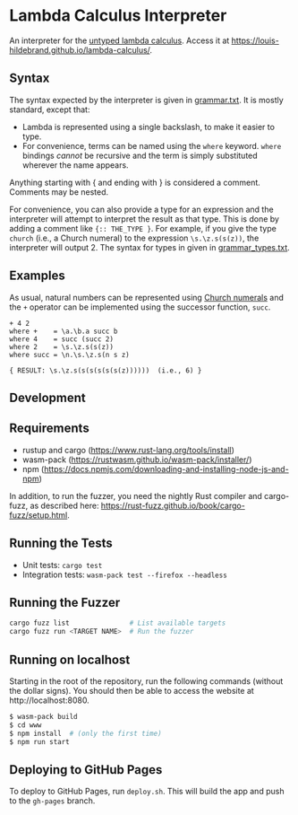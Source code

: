 # Lambda Calculus Interpreter

An interpreter for the [untyped lambda calculus](https://en.wikipedia.org/wiki/Lambda_calculus).
Access it at https://louis-hildebrand.github.io/lambda-calculus/.

## Syntax

The syntax expected by the interpreter is given in [grammar.txt](./grammar.txt).
It is mostly standard, except that:
- Lambda is represented using a single backslash, to make it easier to type.
- For convenience, terms can be named using the `where` keyword. `where` bindings *cannot* be recursive and the term is simply substituted wherever the name appears.

Anything starting with { and ending with } is considered a comment. Comments may be nested.

For convenience, you can also provide a type for an expression and the interpreter will attempt to interpret the result as that type.
This is done by adding a comment like `{:: THE_TYPE }`.
For example, if you give the type `church` (i.e., a Church numeral) to the expression `\s.\z.s(s(z))`, the interpreter will output 2.
The syntax for types in given in [grammar_types.txt](./grammar_types.txt).

## Examples

As usual, natural numbers can be represented using [Church numerals](https://en.wikipedia.org/wiki/Church_encoding) and the `+` operator can be implemented using the successor function, `succ`.
```
+ 4 2
where +    = \a.\b.a succ b
where 4    = succ (succ 2)
where 2    = \s.\z.s(s(z))
where succ = \n.\s.\z.s(n s z)

{ RESULT: \s.\z.s(s(s(s(s(s(z))))))  (i.e., 6) }
```

## Development

## Requirements

- rustup and cargo (https://www.rust-lang.org/tools/install)
- wasm-pack (https://rustwasm.github.io/wasm-pack/installer/)
- npm (https://docs.npmjs.com/downloading-and-installing-node-js-and-npm)

In addition, to run the fuzzer, you need the nightly Rust compiler and cargo-fuzz, as described here: https://rust-fuzz.github.io/book/cargo-fuzz/setup.html.

## Running the Tests

- Unit tests: `cargo test`
- Integration tests: `wasm-pack test --firefox --headless`

## Running the Fuzzer

```sh
cargo fuzz list               # List available targets
cargo fuzz run <TARGET NAME>  # Run the fuzzer
```

## Running on localhost

Starting in the root of the repository, run the following commands (without the dollar signs).
You should then be able to access the website at http://localhost:8080.

```bash
$ wasm-pack build
$ cd www
$ npm install  # (only the first time)
$ npm run start
```

## Deploying to GitHub Pages

To deploy to GitHub Pages, run `deploy.sh`.
This will build the app and push to the `gh-pages` branch.
